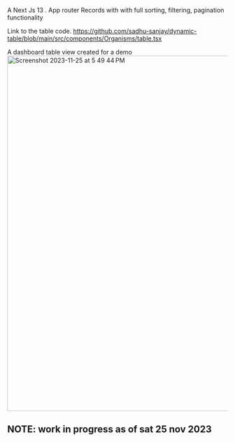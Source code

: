
A Next Js 13 . App router Records with with full sorting, filtering, pagination functionality

Link to the table code.
https://github.com/sadhu-sanjay/dynamic-table/blob/main/src/components/Organisms/table.tsx

A dashboard table view created for a demo
<img width="813" alt="Screenshot 2023-11-25 at 5 49 44 PM" src="https://github.com/sadhu-sanjay/dynamic-table/assets/10679621/6c27fd18-430e-42c1-80ab-f175302f52a0">

## NOTE: work in progress as of sat 25 nov 2023
